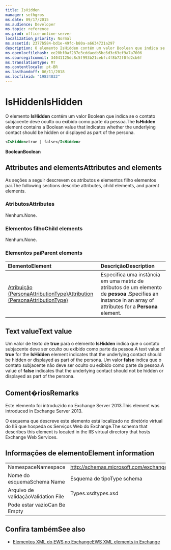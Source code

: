 ```yaml
---
title: IsHidden
manager: sethgros
ms.date: 09/17/2015
ms.audience: Developer
ms.topic: reference
ms.prod: office-online-server
localization_priority: Normal
ms.assetid: 2377b584-bd1e-49fc-b80a-a6634721a297
description: O elemento IsHidden contém um valor Boolean que indica se o contato subjacente deve oculto ou exibido como parte da pessoa.
ms.openlocfilehash: ee20bf0af287e3cddaedb5bc6d3c63ef9a7a7006
ms.sourcegitcommit: 34041125dc8c5f993b21cebfc4f8b72f0fd2cb6f
ms.translationtype: MT
ms.contentlocale: pt-BR
ms.lasthandoff: 06/11/2018
ms.locfileid: "19824032"
---
```

# <a name="ishidden"></a><span data-ttu-id="817bb-103">IsHidden</span><span class="sxs-lookup"><span data-stu-id="817bb-103">IsHidden</span></span>

<span data-ttu-id="817bb-104">O elemento **IsHidden** contém um valor Boolean que indica se o contato subjacente deve oculto ou exibido como parte da pessoa.</span><span class="sxs-lookup"><span data-stu-id="817bb-104">The **IsHidden** element contains a Boolean value that indicates whether the underlying contact should be hidden or displayed as part of the persona.</span></span> 
  
```XML
<IsHidden>true | false</IsHidden>
```

 <span data-ttu-id="817bb-105">**Boolean**</span><span class="sxs-lookup"><span data-stu-id="817bb-105">**Boolean**</span></span>
## <a name="attributes-and-elements"></a><span data-ttu-id="817bb-106">Attributes and elements</span><span class="sxs-lookup"><span data-stu-id="817bb-106">Attributes and elements</span></span>

<span data-ttu-id="817bb-107">As seções a seguir descrevem os atributos e elementos filho elementos pai.</span><span class="sxs-lookup"><span data-stu-id="817bb-107">The following sections describe attributes, child elements, and parent elements.</span></span>
  
### <a name="attributes"></a><span data-ttu-id="817bb-108">Atributos</span><span class="sxs-lookup"><span data-stu-id="817bb-108">Attributes</span></span>

<span data-ttu-id="817bb-109">Nenhum.</span><span class="sxs-lookup"><span data-stu-id="817bb-109">None.</span></span>
  
### <a name="child-elements"></a><span data-ttu-id="817bb-110">Elementos filho</span><span class="sxs-lookup"><span data-stu-id="817bb-110">Child elements</span></span>

<span data-ttu-id="817bb-111">Nenhum.</span><span class="sxs-lookup"><span data-stu-id="817bb-111">None.</span></span>
  
### <a name="parent-elements"></a><span data-ttu-id="817bb-112">Elementos pai</span><span class="sxs-lookup"><span data-stu-id="817bb-112">Parent elements</span></span>

|<span data-ttu-id="817bb-113">**Elemento**</span><span class="sxs-lookup"><span data-stu-id="817bb-113">**Element**</span></span>|<span data-ttu-id="817bb-114">**Descrição**</span><span class="sxs-lookup"><span data-stu-id="817bb-114">**Description**</span></span>|
|:-----|:-----|
|[<span data-ttu-id="817bb-115">Atribuição (PersonaAttributionType)</span><span class="sxs-lookup"><span data-stu-id="817bb-115">Attribution (PersonaAttributionType)</span></span>](attribution-personaattributiontype.md) <br/> |<span data-ttu-id="817bb-116">Especifica uma instância em uma matriz de atributos de um elemento de **pessoa** .</span><span class="sxs-lookup"><span data-stu-id="817bb-116">Specifies an instance in an array of attributes for a **Persona** element.</span></span>  <br/> |
   
## <a name="text-value"></a><span data-ttu-id="817bb-117">Text value</span><span class="sxs-lookup"><span data-stu-id="817bb-117">Text value</span></span>

<span data-ttu-id="817bb-118">Um valor de texto de **true** para o elemento **IsHidden** indica que o contato subjacente deve ser oculto ou exibido como parte da pessoa.</span><span class="sxs-lookup"><span data-stu-id="817bb-118">A text value of **true** for the **IsHidden** element indicates that the underlying contact should be hidden or displayed as part of the persona.</span></span> <span data-ttu-id="817bb-119">Um valor **false** indica que o contato subjacente não deve ser oculto ou exibido como parte da pessoa.</span><span class="sxs-lookup"><span data-stu-id="817bb-119">A value of **false** indicates that the underlying contact should not be hidden or displayed as part of the persona.</span></span> 
  
## <a name="remarks"></a><span data-ttu-id="817bb-120">Coment�rios</span><span class="sxs-lookup"><span data-stu-id="817bb-120">Remarks</span></span>

<span data-ttu-id="817bb-121">Este elemento foi introduzido no Exchange Server 2013.</span><span class="sxs-lookup"><span data-stu-id="817bb-121">This element was introduced in Exchange Server 2013.</span></span>
  
<span data-ttu-id="817bb-122">O esquema que descreve este elemento está localizado no diretório virtual do IIS que hospeda os Serviços Web do Exchange.</span><span class="sxs-lookup"><span data-stu-id="817bb-122">The schema that describes this element is located in the IIS virtual directory that hosts Exchange Web Services.</span></span>
  
## <a name="element-information"></a><span data-ttu-id="817bb-123">Informações de elemento</span><span class="sxs-lookup"><span data-stu-id="817bb-123">Element information</span></span>

|||
|:-----|:-----|
|<span data-ttu-id="817bb-124">Namespace</span><span class="sxs-lookup"><span data-stu-id="817bb-124">Namespace</span></span>  <br/> |http://schemas.microsoft.com/exchange/services/2006/types  <br/> |
|<span data-ttu-id="817bb-125">Nome do esquema</span><span class="sxs-lookup"><span data-stu-id="817bb-125">Schema Name</span></span>  <br/> |<span data-ttu-id="817bb-126">Esquema de tipo</span><span class="sxs-lookup"><span data-stu-id="817bb-126">Type schema</span></span>  <br/> |
|<span data-ttu-id="817bb-127">Arquivo de validação</span><span class="sxs-lookup"><span data-stu-id="817bb-127">Validation File</span></span>  <br/> |<span data-ttu-id="817bb-128">Types.xsd</span><span class="sxs-lookup"><span data-stu-id="817bb-128">types.xsd</span></span>  <br/> |
|<span data-ttu-id="817bb-129">Pode estar vazio</span><span class="sxs-lookup"><span data-stu-id="817bb-129">Can Be Empty</span></span>  <br/> ||
   
## <a name="see-also"></a><span data-ttu-id="817bb-130">Confira também</span><span class="sxs-lookup"><span data-stu-id="817bb-130">See also</span></span>



- [<span data-ttu-id="817bb-131">Elementos XML do EWS no Exchange</span><span class="sxs-lookup"><span data-stu-id="817bb-131">EWS XML elements in Exchange</span></span>](ews-xml-elements-in-exchange.md)

